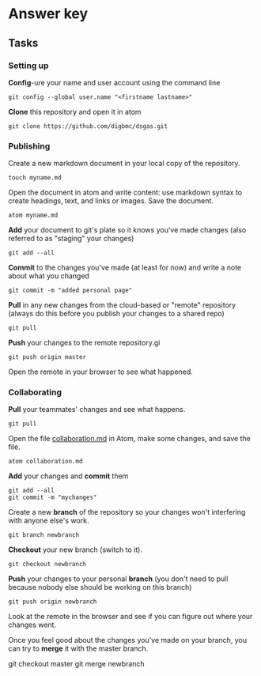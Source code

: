 # Answer key

## Tasks

### Setting up

**Config**-ure your name and user account using the command line

    git config --global user.name "<firstname lastname>"

**Clone** this repository and open it in atom

    git clone https://github.com/digbmc/dsgas.git


### Publishing

Create a new markdown document in your local copy of the repository.

    touch myname.md

Open the document in atom and write content: use markdown syntax to create headings, text, and links or images. Save the document.

    atom myname.md

**Add** your document to git's plate so it knows you've made changes (also referred to as "staging" your changes)

    git add --all

**Commit** to the changes you've made (at least for now) and write a note about what you changed

    git commit -m "added personal page"

**Pull** in any new changes from the cloud-based or "remote" repository (always do this before you publish your changes to a shared repo)

    git pull

**Push** your changes to the remote repository.gi

    git push origin master

Open the remote in your browser to see what happened.

### Collaborating

**Pull** your teammates' changes and see what happens.

    git pull

Open the file [collaboration.md](/collaboration.md) in Atom, make some changes, and save the file.

    atom collaboration.md

**Add** your changes and **commit** them

    git add --all
    git commit -m "mychanges"

Create a new **branch** of the repository so your changes won't interfering with anyone else's work.

    git branch newbranch

**Checkout** your new branch (switch to it).

    git checkout newbranch

**Push** your changes to your personal **branch** (you don't need to pull because nobody else should be working on this branch)

    git push origin newbranch

Look at the remote in the browser and see if you can figure out where your changes went.  

Once you feel good about the changes you've made on your branch, you can try to **merge** it with the master branch.

   git checkout master
   git merge newbranch
